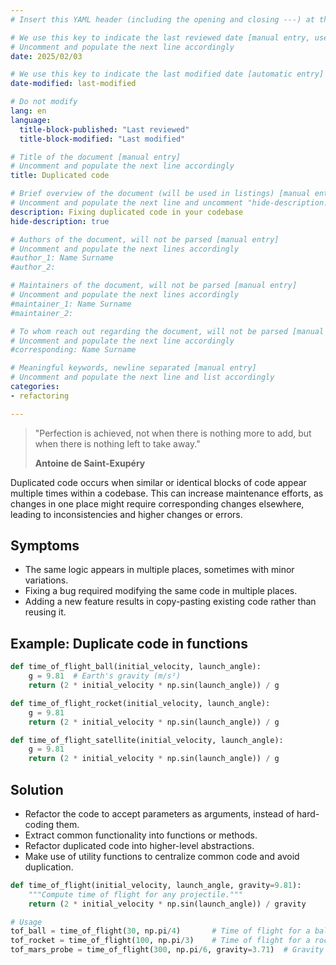 ```yaml
---
# Insert this YAML header (including the opening and closing ---) at the beginning of the document and fill it out accordingly

# We use this key to indicate the last reviewed date [manual entry, use YYYY/MM/DD]
# Uncomment and populate the next line accordingly
date: 2025/02/03

# We use this key to indicate the last modified date [automatic entry]
date-modified: last-modified

# Do not modify
lang: en
language: 
  title-block-published: "Last reviewed"
  title-block-modified: "Last modified"

# Title of the document [manual entry]
# Uncomment and populate the next line accordingly
title: Duplicated code

# Brief overview of the document (will be used in listings) [manual entry]
# Uncomment and populate the next line and uncomment "hide-description: true".
description: Fixing duplicated code in your codebase
hide-description: true

# Authors of the document, will not be parsed [manual entry]
# Uncomment and populate the next lines accordingly
#author_1: Name Surname
#author_2:

# Maintainers of the document, will not be parsed [manual entry]
# Uncomment and populate the next lines accordingly
#maintainer_1: Name Surname
#maintainer_2:

# To whom reach out regarding the document, will not be parsed [manual entry]
# Uncomment and populate the next line accordingly
#corresponding: Name Surname

# Meaningful keywords, newline separated [manual entry]
# Uncomment and populate the next line and list accordingly
categories: 
- refactoring 

---
```


> "Perfection is achieved, not when there is nothing more to add, but when there is nothing left to take away."
>
> **Antoine de Saint-Exupéry**

Duplicated code occurs when similar or identical blocks of code appear multiple times within a codebase. This can increase maintenance efforts, as changes in one place might require corresponding changes elsewhere, leading to inconsistencies and higher changes or errors. 

## Symptoms
- The same logic appears in multiple places, sometimes with minor variations.
- Fixing a bug required modifying the same code in multiple places.
- Adding a new feature results in copy-pasting existing code rather than reusing it.

## Example: Duplicate code in functions
```python
def time_of_flight_ball(initial_velocity, launch_angle):
    g = 9.81  # Earth's gravity (m/s²)
    return (2 * initial_velocity * np.sin(launch_angle)) / g

def time_of_flight_rocket(initial_velocity, launch_angle):
    g = 9.81
    return (2 * initial_velocity * np.sin(launch_angle)) / g

def time_of_flight_satellite(initial_velocity, launch_angle):
    g = 9.81
    return (2 * initial_velocity * np.sin(launch_angle)) / g

```

## Solution 
- Refactor the code to accept parameters as arguments, instead of hard-coding them.
- Extract common functionality into functions or methods.
- Refactor duplicated code into higher-level abstractions.
- Make use of utility functions to centralize common code and avoid duplication.

```python	
def time_of_flight(initial_velocity, launch_angle, gravity=9.81):
    """Compute time of flight for any projectile."""
    return (2 * initial_velocity * np.sin(launch_angle)) / gravity

# Usage
tof_ball = time_of_flight(30, np.pi/4)       # Time of flight for a ball
tof_rocket = time_of_flight(100, np.pi/3)    # Time of flight for a rocket
tof_mars_probe = time_of_flight(300, np.pi/6, gravity=3.71)  # Gravity adjusted for Mars
```	


<!-- :::{.callout-note appearance="simple" icon="false"}
## {{< fa signs-post >}} Learn more


::: -->

